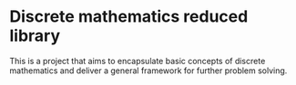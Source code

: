 # Discrete mathematics reduced library

This is a project that aims to encapsulate basic concepts of discrete mathematics and deliver a general framework for further problem solving.